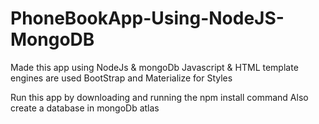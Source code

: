 # PhoneBookApp-Using-NodeJS-MongoDB
Made this app using NodeJs & mongoDb
Javascript & HTML template engines are used
BootStrap and Materialize for Styles
 
Run this app by downloading and running the npm install command 
Also create a database in mongoDb atlas
